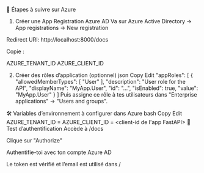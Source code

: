 🔐 Étapes à suivre sur Azure
1. Créer une App Registration Azure AD
Va sur Azure Active Directory → App registrations → New registration

Redirect URI: http://localhost:8000/docs

Copie :

AZURE_TENANT_ID
AZURE_CLIENT_ID

2. Créer des rôles d’application (optionnel)
json
Copy
Edit
"appRoles": [
  {
    "allowedMemberTypes": [ "User" ],
    "description": "User role for the API",
    "displayName": "MyApp.User",
    "id": "...",
    "isEnabled": true,
    "value": "MyApp.User"
  }
]
Puis assigne ce rôle à tes utilisateurs dans "Enterprise applications" → "Users and groups".

🛠 Variables d’environnement à configurer dans Azure
bash
Copy
Edit
AZURE_TENANT_ID = <ton-tenant-id>
AZURE_CLIENT_ID = <client-id de l'app FastAPI>
🧪 Test d’authentification
Accède à /docs

Clique sur "Authorize"

Authentifie-toi avec ton compte Azure AD

Le token est vérifié et l’email est utilisé dans /

